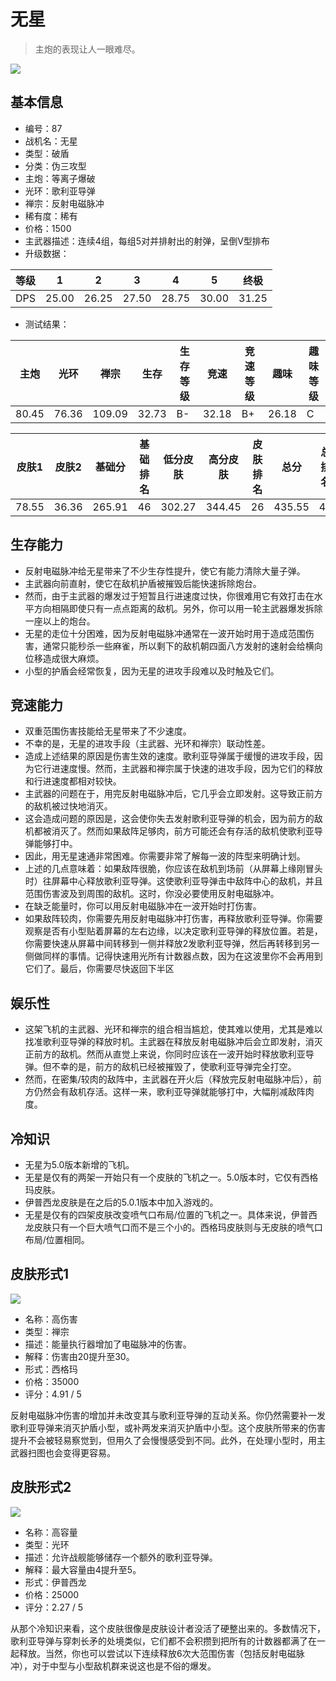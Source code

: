 # 无星

> 主炮的表现让人一眼难尽。

<img src="/ships/ship_87.png" style={{zoom:1}}/>

## 基本信息

- 编号：87
- 战机名：无星
- 类型：破盾
- 分类：伪三攻型
- 主炮：等离子爆破
- 光环：歌利亚导弹
- 禅宗：反射电磁脉冲
- 稀有度：稀有
- 价格：1500
- 主武器描述：连续4组，每组5对并排射出的射弹，呈倒V型排布
- 升级数据：

| 等级 | 1 | 2 | 3 | 4 | 5 | 终极 |
|--|--|--|--|--|--|--|
| DPS | 25.00 | 26.25 | 27.50 | 28.75 | 30.00 | 31.25 |

- 测试结果：

| 主炮 | 光环 | 禅宗 | 生存 | 生存等级 | 竞速 | 竞速等级 | 趣味 | 趣味等级 |
|--|--|--|--|--|--|--|--|--|
| 80.45 | 76.36 | 109.09 | 32.73 | B- | 32.18 | B+ | 26.18 | C |

| 皮肤1 | 皮肤2 | 基础分 | 基础排名 | 低分皮肤 | 高分皮肤 | 皮肤排名 | 总分 | 总排名 |
|--|--|--|--|--|--|--|--|--|
| 78.55 | 36.36 | 265.91 | 46 | 302.27 | 344.45 | 26 | 435.55 | 40 |

## 生存能力

- 反射电磁脉冲给无星带来了不少生存性提升，使它有能力清除大量子弹。
- 主武器向前直射，使它在敌机护盾被摧毁后能快速拆除炮台。
- 然而，由于主武器的爆发过于短暂且行进速度过快，你很难用它有效打击在水平方向相隔即使只有一点点距离的敌机。另外，你可以用一轮主武器爆发拆除一座以上的炮台。
- 无星的走位十分困难，因为反射电磁脉冲通常在一波开始时用于造成范围伤害，通常只能秒杀一些麻雀，所以剩下的敌机朝四面八方发射的速射会给横向位移造成很大麻烦。
- 小型的护盾会经常恢复，因为无星的进攻手段难以及时触及它们。

## 竞速能力

- 双重范围伤害技能给无星带来了不少速度。
- 不幸的是，无星的进攻手段（主武器、光环和禅宗）联动性差。
- 造成上述结果的原因是伤害生效的速度。歌利亚导弹属于缓慢的进攻手段，因为它行进速度慢。然而，主武器和禅宗属于快速的进攻手段，因为它们的释放和行进速度都相对较快。
- 主武器的问题在于，用完反射电磁脉冲后，它几乎会立即发射。这导致正前方的敌机被过快地消灭。
- 这会造成问题的原因是，这会使你失去发射歌利亚导弹的机会，因为前方的敌机都被消灭了。然而如果敌阵足够肉，前方可能还会有存活的敌机使歌利亚导弹能够打中。
- 因此，用无星速通非常困难。你需要非常了解每一波的阵型来明确计划。
- 上述的几点意味着：如果敌阵很脆，你应该在敌机到场前（从屏幕上缘刚冒头时）往屏幕中心释放歌利亚导弹。这使歌利亚导弹击中敌阵中心的敌机，并且范围伤害波及到周围的敌机。这时，你没必要使用反射电磁脉冲。
- 在缺乏能量时，你可以用反射电磁脉冲在一波开始时打伤害。
- 如果敌阵较肉，你需要先用反射电磁脉冲打伤害，再释放歌利亚导弹。你需要观察是否有小型贴着屏幕的左右边缘，以决定歌利亚导弹的释放位置。若是，你需要快速从屏幕中间转移到一侧并释放2发歌利亚导弹，然后再转移到另一侧做同样的事情。记得快速用光所有计数器点数，因为在这波里你不会再用到它们了。最后，你需要尽快返回下半区

## 娱乐性

- 这架飞机的主武器、光环和禅宗的组合相当尴尬，使其难以使用，尤其是难以找准歌利亚导弹的释放时机。主武器在释放反射电磁脉冲后会立即发射，消灭正前方的敌机。然而从直觉上来说，你同时应该在一波开始时释放歌利亚导弹。但不幸的是，前方的敌机已经被摧毁了，使歌利亚导弹完全打空。
- 然而，在密集/较肉的敌阵中，主武器在开火后（释放完反射电磁脉冲后），前方仍然会有敌机存活。这样一来，歌利亚导弹就能够打中，大幅削减敌阵肉度。

## 冷知识

- 无星为5.0版本新增的飞机。
- 无星是仅有的两架一开始只有一个皮肤的飞机之一。5.0版本时，它仅有西格玛皮肤。
- 伊普西龙皮肤是在之后的5.0.1版本中加入游戏的。
- 无星是仅有的四架皮肤改变喷气口布局/位置的飞机之一。具体来说，伊普西龙皮肤只有一个巨大喷气口而不是三个小的。西格玛皮肤则与无皮肤的喷气口布局/位置相同。

## 皮肤形式1

<img src="/ships/ship_87_apex_1.png" style={{zoom:1}}/>

- 名称：高伤害
- 类型：禅宗
- 描述：能量执行器增加了电磁脉冲的伤害。
- 解释：伤害由20提升至30。
- 形式：西格玛
- 价格：35000
- 评分：4.91 / 5

反射电磁脉冲伤害的增加并未改变其与歌利亚导弹的互动关系。你仍然需要补一发歌利亚导弹来消灭护盾小型，或补两发来消灭护盾中小型。这个皮肤所带来的伤害提升不会被轻易察觉到，但用久了会慢慢感受到不同。此外，在处理小型时，用主武器扫图也会变得更容易。

## 皮肤形式2

<img src="/ships/ship_87_apex_2.png" style={{zoom:1}}/>

- 名称：高容量
- 类型：光环
- 描述：允许战舰能够储存一个额外的歌利亚导弹。
- 解释：最大容量由4提升至5。
- 形式：伊普西龙
- 价格：25000
- 评分：2.27 / 5

从那个冷知识来看，这个皮肤很像是皮肤设计者没活了硬整出来的。多数情况下，歌利亚导弹与穿刺长矛的处境类似，它们都不会积攒到把所有的计数器都满了在一起释放。当然，你也可以尝试以下连续释放6次大范围伤害（包括反射电磁脉冲），对于中型与小型敌机群来说这也是不俗的爆发。
